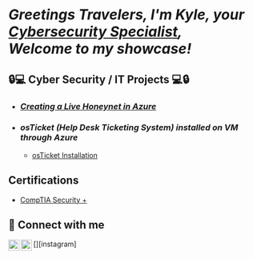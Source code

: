 ***<h1>Greetings Travelers, I'm Kyle, your <a href="https://www.linkedin.com/in/kyle-kelso/">Cybersecurity Specialist</a>,  
Welcome to my showcase!***

<h2>🔒💻 Cyber Security / IT Projects 💻🔒</h2>

- ***<h3>[Creating a Live Honeynet in Azure](https://github.com/KelsoCyberShow/Azure-Honeynet)</h3>***

   
   

  
- ***<h3>osTicket (Help Desk Ticketing System) installed on VM through Azure</h3>***
  - [ osTicket Installation](https://github.com/cesarias/os-ticket)
    
<h2> Certifications </h2>
    
- <a href="https://i.imgur.com/VDnUeOT.png">CompTIA Security +</a>
  

<h2> 📲 Connect with me</h2>



[<img align="left" alt="KyleKelso | LinkedIn" width="22px" src="https://cdn.jsdelivr.net/npm/simple-icons@v3/icons/linkedin.svg" />][linkedin]
[<img align="left" alt="KyleKelso | Instagram" width="22px" src="https://cdn.jsdelivr.net/npm/simple-icons@v3/icons/instagram.svg" />][instagram]



[linkedin]: https://www.linkedin.com/in/kyle-kelso/

